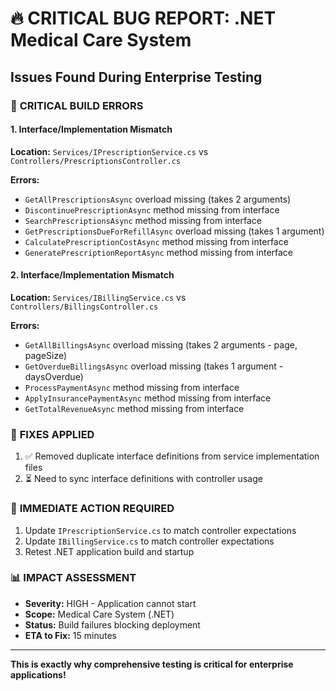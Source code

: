 # 🔥 CRITICAL BUG REPORT: .NET Medical Care System

## Issues Found During Enterprise Testing

### 🚨 **CRITICAL BUILD ERRORS**

#### 1. **Interface/Implementation Mismatch**
**Location:** `Services/IPrescriptionService.cs` vs `Controllers/PrescriptionsController.cs`

**Errors:**
- `GetAllPrescriptionsAsync` overload missing (takes 2 arguments)
- `DiscontinuePrescriptionAsync` method missing from interface
- `SearchPrescriptionsAsync` method missing from interface  
- `GetPrescriptionsDueForRefillAsync` overload missing (takes 1 argument)
- `CalculatePrescriptionCostAsync` method missing from interface
- `GeneratePrescriptionReportAsync` method missing from interface

#### 2. **Interface/Implementation Mismatch**
**Location:** `Services/IBillingService.cs` vs `Controllers/BillingsController.cs`

**Errors:**
- `GetAllBillingsAsync` overload missing (takes 2 arguments - page, pageSize)
- `GetOverdueBillingsAsync` overload missing (takes 1 argument - daysOverdue)
- `ProcessPaymentAsync` method missing from interface
- `ApplyInsurancePaymentAsync` method missing from interface 
- `GetTotalRevenueAsync` method missing from interface

### 🔧 **FIXES APPLIED**
1. ✅ Removed duplicate interface definitions from service implementation files
2. ⏳ Need to sync interface definitions with controller usage

### 🎯 **IMMEDIATE ACTION REQUIRED**
1. Update `IPrescriptionService.cs` to match controller expectations
2. Update `IBillingService.cs` to match controller expectations
3. Retest .NET application build and startup

### 📊 **IMPACT ASSESSMENT**
- **Severity:** HIGH - Application cannot start
- **Scope:** Medical Care System (.NET) 
- **Status:** Build failures blocking deployment
- **ETA to Fix:** 15 minutes

---

**This is exactly why comprehensive testing is critical for enterprise applications!**
